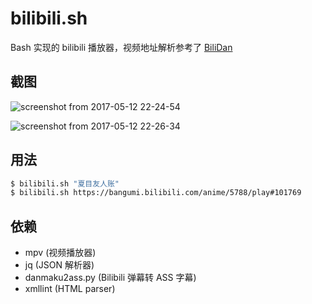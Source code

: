 # bilibili.sh
Bash 实现的 bilibili 播放器，视频地址解析参考了 [BiliDan](https://github.com/m13253/BiliDan)

## 截图
![screenshot from 2017-05-12 22-24-54](https://cloud.githubusercontent.com/assets/1709072/26002491/63e20cbc-3762-11e7-97e8-476b9c9b07cf.png)

![screenshot from 2017-05-12 22-26-34](https://cloud.githubusercontent.com/assets/1709072/26002494/66e9114e-3762-11e7-9070-be161b99317d.png)

## 用法
```bash
$ bilibili.sh "夏目友人账"
$ bilibili.sh https://bangumi.bilibili.com/anime/5788/play#101769
```

## 依赖
- mpv (视频播放器)
- jq (JSON 解析器)
- danmaku2ass.py (Bilibili 弹幕转 ASS 字幕)
- xmllint (HTML parser)
